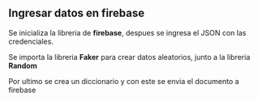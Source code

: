 ## Ingresar datos en firebase

Se inicializa la libreria de **firebase**, despues se ingresa el JSON con las credenciales.

Se importa la libreria **Faker** para crear datos aleatorios, junto a la libreria **Random**

Por ultimo se crea un diccionario y con este se envia el documento a firebase